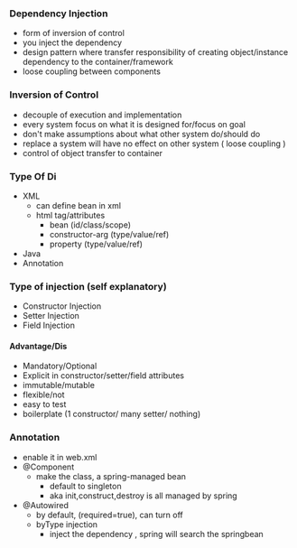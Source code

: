 ### Dependency Injection
- form of inversion of control
- you inject the dependency
- design pattern where transfer responsibility of creating object/instance dependency to the container/framework
- loose coupling between components


### Inversion of Control
- decouple of execution and implementation
- every system focus on what it is designed for/focus on goal
- don't make assumptions about what other system do/should do
- replace a system will have no effect on other system ( loose coupling )
- control of object transfer to container


### Type Of Di
- XML
	- can define bean in xml
	- html tag/attributes 
		- bean (id/class/scope)
		- constructor-arg (type/value/ref)
		- property (type/value/ref)
- Java
- Annotation


### Type of injection (self explanatory)
- Constructor Injection 
- Setter Injection  
- Field Injection  

#### Advantage/Dis
- Mandatory/Optional
- Explicit in constructor/setter/field attributes
- immutable/mutable
- flexible/not
- easy to test
- boilerplate (1 constructor/ many setter/ nothing)


### Annotation
- enable it in web.xml
- @Component
	- make the class, a spring-managed bean
		- default to singleton
		- aka init,construct,destroy is all managed by spring
- @Autowired
	- by default, (required=true), can turn off
	- byType injection
		- inject the dependency , spring will search the springbean